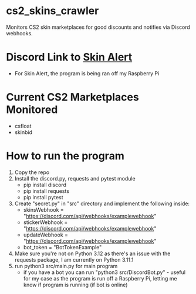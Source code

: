 # cs2_skins_crawler
Monitors CS2 skin marketplaces for good discounts and notifies via Discord webhooks.

# Discord Link to [Skin Alert](https://discord.gg/uMHSyhzMNU)
- For Skin Alert, the program is being ran off my Raspberry Pi

# Current CS2 Marketplaces Monitored
- csfloat
- skinbid

# How to run the program
1. Copy the repo
2. Install the discord.py, requests and pytest module
   - pip install discord
   - pip install requests
   - pip install pytest
3. Create "secret.py" in "src" directory and implement the following inside:
   - skinsWebhook = "https://discord.com/api/webhooks/examplewebhook"
   - stickerWebhook = "https://discord.com/api/webhooks/examplewebhook"
   - updateWebhook = "https://discord.com/api/webhooks/examplewebhook"
   - bot_token = "BotTokenExample"
5. Make sure you're not on Python 3.12 as there's an issue with the requests package, I am currently on Python 3.11.1
6. run python3 src/main.py for main program
   - if you have a bot you can  run "python3 src/DiscordBot.py" - useful for my case as the program is run off a Raspberry Pi, letting me know if program is running (if bot is online)
